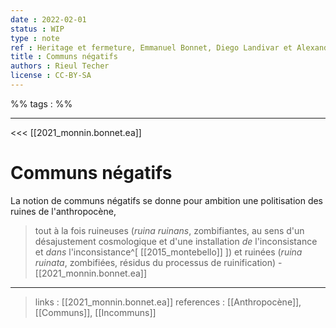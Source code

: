 ```yaml
---
date : 2022-02-01
status : WIP
type : note
ref : Heritage et fermeture, Emmanuel Bonnet, Diego Landivar et Alexandre Monnin, 2021
title : Communs négatifs
authors : Rieul Techer
license : CC-BY-SA
---
```


%% tags : %% 

---
<<< [[2021_monnin.bonnet.ea]]

Communs négatifs
===

La notion de communs négatifs se donne pour ambition une politisation des ruines de l'anthropocène, 
> tout à la fois ruineuses (*ruina ruinans*, zombifiantes, au sens d'un désajustement cosmologique et d'une installation *de* l'inconsistance et *dans* l'inconsistance^[ [[2015_montebello]] ]) et ruinées (*ruina ruinata*, zombifiées, résidus du processus de ruinification) - [[2021_monnin.bonnet.ea]]


---
> links : [[2021_monnin.bonnet.ea]]
> references : [[Anthropocène]], [[Communs]], [[Incommuns]]